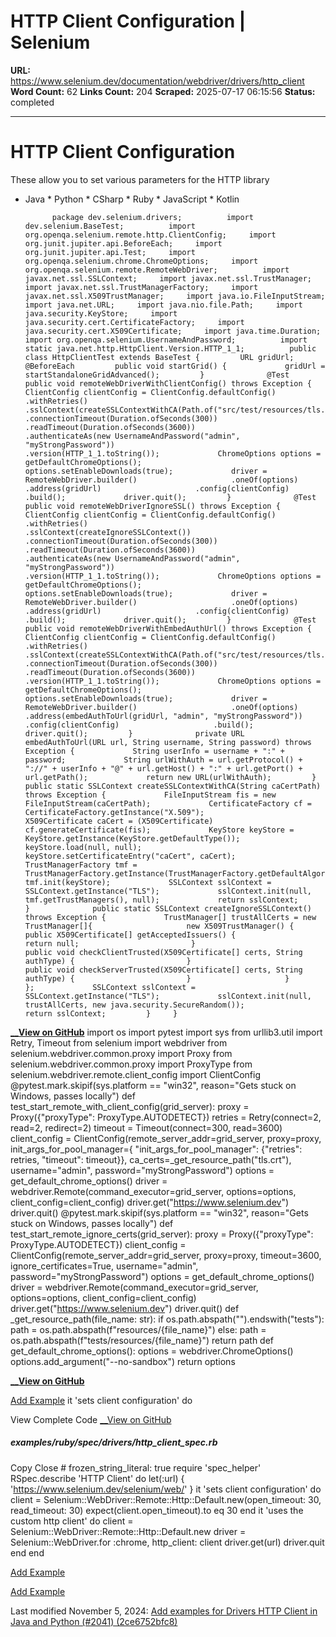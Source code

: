 # HTTP Client Configuration | Selenium

**URL:** https://www.selenium.dev/documentation/webdriver/drivers/http_client
**Word Count:** 62
**Links Count:** 204
**Scraped:** 2025-07-17 06:15:56
**Status:** completed

---

# HTTP Client Configuration

These allow you to set various parameters for the HTTP library

  * Java   * Python   * CSharp   * Ruby   * JavaScript   * Kotlin

              package dev.selenium.drivers;          import dev.selenium.BaseTest;          import org.openqa.selenium.remote.http.ClientConfig;     import org.junit.jupiter.api.BeforeEach;     import org.junit.jupiter.api.Test;     import org.openqa.selenium.chrome.ChromeOptions;     import org.openqa.selenium.remote.RemoteWebDriver;          import javax.net.ssl.SSLContext;     import javax.net.ssl.TrustManager;     import javax.net.ssl.TrustManagerFactory;     import javax.net.ssl.X509TrustManager;     import java.io.FileInputStream;     import java.net.URL;     import java.nio.file.Path;     import java.security.KeyStore;     import java.security.cert.CertificateFactory;     import java.security.cert.X509Certificate;     import java.time.Duration;          import org.openqa.selenium.UsernameAndPassword;          import static java.net.http.HttpClient.Version.HTTP_1_1;          public class HttpClientTest extends BaseTest {         URL gridUrl;              @BeforeEach         public void startGrid() {             gridUrl = startStandaloneGridAdvanced();         }              @Test         public void remoteWebDriverWithClientConfig() throws Exception {             ClientConfig clientConfig = ClientConfig.defaultConfig()                     .withRetries()                     .sslContext(createSSLContextWithCA(Path.of("src/test/resources/tls.crt").toAbsolutePath().toString()))                     .connectionTimeout(Duration.ofSeconds(300))                     .readTimeout(Duration.ofSeconds(3600))                     .authenticateAs(new UsernameAndPassword("admin", "myStrongPassword"))                     .version(HTTP_1_1.toString());             ChromeOptions options = getDefaultChromeOptions();             options.setEnableDownloads(true);             driver = RemoteWebDriver.builder()                     .oneOf(options)                     .address(gridUrl)                     .config(clientConfig)                     .build();             driver.quit();         }              @Test         public void remoteWebDriverIgnoreSSL() throws Exception {             ClientConfig clientConfig = ClientConfig.defaultConfig()                     .withRetries()                     .sslContext(createIgnoreSSLContext())                     .connectionTimeout(Duration.ofSeconds(300))                     .readTimeout(Duration.ofSeconds(3600))                     .authenticateAs(new UsernameAndPassword("admin", "myStrongPassword"))                     .version(HTTP_1_1.toString());             ChromeOptions options = getDefaultChromeOptions();             options.setEnableDownloads(true);             driver = RemoteWebDriver.builder()                     .oneOf(options)                     .address(gridUrl)                     .config(clientConfig)                     .build();             driver.quit();         }              @Test         public void remoteWebDriverWithEmbedAuthUrl() throws Exception {             ClientConfig clientConfig = ClientConfig.defaultConfig()                     .withRetries()                     .sslContext(createSSLContextWithCA(Path.of("src/test/resources/tls.crt").toAbsolutePath().toString()))                     .connectionTimeout(Duration.ofSeconds(300))                     .readTimeout(Duration.ofSeconds(3600))                     .version(HTTP_1_1.toString());             ChromeOptions options = getDefaultChromeOptions();             options.setEnableDownloads(true);             driver = RemoteWebDriver.builder()                     .oneOf(options)                     .address(embedAuthToUrl(gridUrl, "admin", "myStrongPassword"))                     .config(clientConfig)                     .build();             driver.quit();         }              private URL embedAuthToUrl(URL url, String username, String password) throws Exception {             String userInfo = username + ":" + password;             String urlWithAuth = url.getProtocol() + "://" + userInfo + "@" + url.getHost() + ":" + url.getPort() + url.getPath();             return new URL(urlWithAuth);         }              public static SSLContext createSSLContextWithCA(String caCertPath) throws Exception {             FileInputStream fis = new FileInputStream(caCertPath);             CertificateFactory cf = CertificateFactory.getInstance("X.509");             X509Certificate caCert = (X509Certificate) cf.generateCertificate(fis);             KeyStore keyStore = KeyStore.getInstance(KeyStore.getDefaultType());             keyStore.load(null, null);             keyStore.setCertificateEntry("caCert", caCert);             TrustManagerFactory tmf = TrustManagerFactory.getInstance(TrustManagerFactory.getDefaultAlgorithm());             tmf.init(keyStore);             SSLContext sslContext = SSLContext.getInstance("TLS");             sslContext.init(null, tmf.getTrustManagers(), null);             return sslContext;         }              public static SSLContext createIgnoreSSLContext() throws Exception {             TrustManager[] trustAllCerts = new TrustManager[]{                     new X509TrustManager() {                         public X509Certificate[] getAcceptedIssuers() {                             return null;                         }                              public void checkClientTrusted(X509Certificate[] certs, String authType) {                         }                              public void checkServerTrusted(X509Certificate[] certs, String authType) {                         }                     }             };             SSLContext sslContext = SSLContext.getInstance("TLS");             sslContext.init(null, trustAllCerts, new java.security.SecureRandom());             return sslContext;         }     }     

[__**View on GitHub**](https://github.com/SeleniumHQ/seleniumhq.github.io/blob/trunk/examples/java/src/test/java/dev/selenium/drivers/HttpClientTest.java)                import os     import pytest     import sys     from urllib3.util import Retry, Timeout     from selenium import webdriver     from selenium.webdriver.common.proxy import Proxy     from selenium.webdriver.common.proxy import ProxyType     from selenium.webdriver.remote.client_config import ClientConfig               @pytest.mark.skipif(sys.platform == "win32", reason="Gets stuck on Windows, passes locally")     def test_start_remote_with_client_config(grid_server):         proxy = Proxy({"proxyType": ProxyType.AUTODETECT})         retries = Retry(connect=2, read=2, redirect=2)         timeout = Timeout(connect=300, read=3600)         client_config = ClientConfig(remote_server_addr=grid_server,                                      proxy=proxy,                                      init_args_for_pool_manager={                                          "init_args_for_pool_manager": {"retries": retries, "timeout": timeout}},                                      ca_certs=_get_resource_path("tls.crt"),                                      username="admin", password="myStrongPassword")         options = get_default_chrome_options()         driver = webdriver.Remote(command_executor=grid_server, options=options, client_config=client_config)         driver.get("https://www.selenium.dev")         driver.quit()               @pytest.mark.skipif(sys.platform == "win32", reason="Gets stuck on Windows, passes locally")     def test_start_remote_ignore_certs(grid_server):         proxy = Proxy({"proxyType": ProxyType.AUTODETECT})         client_config = ClientConfig(remote_server_addr=grid_server,                                      proxy=proxy,                                      timeout=3600,                                      ignore_certificates=True,                                      username="admin", password="myStrongPassword")         options = get_default_chrome_options()         driver = webdriver.Remote(command_executor=grid_server, options=options, client_config=client_config)         driver.get("https://www.selenium.dev")         driver.quit()               def _get_resource_path(file_name: str):         if os.path.abspath("").endswith("tests"):             path = os.path.abspath(f"resources/{file_name}")         else:             path = os.path.abspath(f"tests/resources/{file_name}")         return path          def get_default_chrome_options():         options = webdriver.ChromeOptions()         options.add_argument("--no-sandbox")         return options     

[__**View on GitHub**](https://github.com/SeleniumHQ/seleniumhq.github.io/blob/trunk/examples/python/tests/drivers/test_http_client.py)

[ Add Example](https://www.selenium.dev/documentation/about/contributing/#creating-examples)                 it 'sets client configuration' do

View Complete Code [__View on GitHub](https://github.com/SeleniumHQ/seleniumhq.github.io/blob/trunk/examples/ruby/spec/drivers/http_client_spec.rb#L7-L8)

##### examples/ruby/spec/drivers/http\_client\_spec.rb

Copy  Close               # frozen_string_literal: true          require 'spec_helper'          RSpec.describe 'HTTP Client' do       let(:url) { 'https://www.selenium.dev/selenium/web/' }            it 'sets client configuration' do         client = Selenium::WebDriver::Remote::Http::Default.new(open_timeout: 30, read_timeout: 30)         expect(client.open_timeout).to eq 30       end            it 'uses the custom http client' do         client = Selenium::WebDriver::Remote::Http::Default.new         driver = Selenium::WebDriver.for :chrome, http_client: client         driver.get(url)         driver.quit       end     end     

[Add Example](https://www.selenium.dev/documentation/about/contributing/#creating-examples)

[Add Example](https://www.selenium.dev/documentation/about/contributing/#creating-examples)

Last modified November 5, 2024: [Add examples for Drivers HTTP Client in Java and Python \(\#2041\) \(2ce6752bfc8\)](https://github.com/SeleniumHQ/seleniumhq.github.io/commit/2ce6752bfc8a0d1643519fbbe6934f903e33d097)